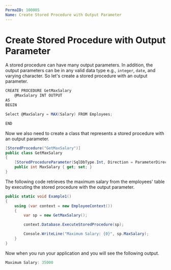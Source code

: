 ```yaml
---
PermaID: 100005
Name: Create Stored Procedure with Output Parameter
---
```


# Create Stored Procedure with Output Parameter

A stored procedure can have many output parameters. In addition, the output parameters can be in any valid data type e.g., `integer`, `date`, and varying character. So let's create a stored procedure with an output parameter.

```csharp
CREATE PROCEDURE GetMaxSalary
	@MaxSalary INT OUTPUT
AS
BEGIN

Select @MaxSalary = MAX(Salary) FROM Employees;

END
```

Now we also need to create a class that represents a stored procedure with an output parameter.

```csharp
[StoredProcedure("GetMaxSalary")]
public class GetMaxSalary
{
    [StoredProcedureParameter(SqlDbType.Int, Direction = ParameterDirection.Output)]
    public int MaxSalary { get; set; }
}
```

The following code retrieves the maximum salary from the employees' table by executing the stored procedure with the output parameter.

```csharp
public static void Example1()
{
    using (var context = new EmployeeContext())
    {
        var sp = new GetMaxSalary();

        context.Database.ExecuteStoredProcedure(sp);

        Console.WriteLine("Maximum Salary: {0}", sp.MaxSalary);
    }
}
```

Now when you run your application and you will see the following output.

```csharp
Maximum Salary: 35000
```
